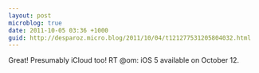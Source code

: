 ```yaml
---
layout: post
microblog: true
date: 2011-10-05 03:36 +1000
guid: http://desparoz.micro.blog/2011/10/04/t121277531205804032.html
---
```

Great! Presumably iCloud too! RT @om: iOS 5 available on October 12.
